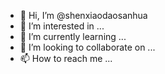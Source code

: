 - 👋 Hi, I’m @shenxiaodaosanhua
- 👀 I’m interested in ...
- 🌱 I’m currently learning ...
- 💞️ I’m looking to collaborate on ...
- 📫 How to reach me ...

<!---
shenxiaodaosanhua/shenxiaodaosanhua is a ✨ special ✨ repository because its `README.md` (this file) appears on your GitHub profile.
You can click the Preview link to take a look at your changes.
--->
